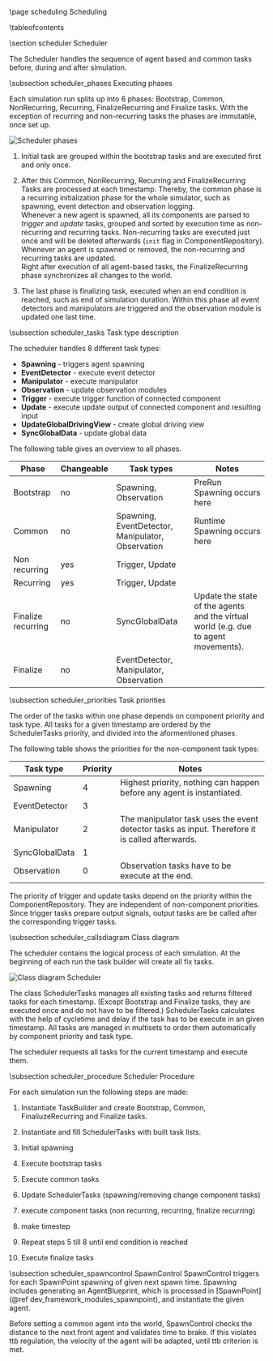\page scheduling Scheduling

\tableofcontents

\section scheduler Scheduler

The Scheduler handles the sequence of agent based and common tasks before, during and after simulation.

\subsection scheduler_phases Executing phases

Each simulation run splits up into 6 phases: Bootstrap, Common, NonRecurring, Recurring, FinalizeRecurring and Finalize tasks.
With the exception of recurring and non-recurring tasks the phases are immutable, once set up.

![Scheduler phases](Scheduler_phases.svg)

1. Initial task are grouped within the bootstrap tasks and are executed first and only once.

2. After this Common, NonRecurring, Recurring and FinalizeRecurring Tasks are processed at each timestamp. 
Thereby, the common phase is a recurring initialization phase for the whole simulator, such as spawning, event detection and observation logging.  
Whenever a new agent is spawned, all its components are parsed to *trigger* and *update* tasks, grouped and sorted by execution time as non-recurring and recurring tasks. 
Non-recurring tasks are executed just once and will be deleted afterwards (`init` flag in ComponentRepository).
Whenever an agent is spawned or removed, the non-recurring and recurring tasks are updated.  
Right after execution of all agent-based tasks, the FinalizeRecurring phase synchronizes all changes to the world.

3. The last phase is finalizing task, executed when an end condition is reached, such as end of simulation duration. Within this phase all event detectors and manipulators are triggered and the observation module is updated one last time.

\subsection scheduler_tasks Task type description

The scheduler handles 8 different task types:

* **Spawning** - triggers agent spawning
* **EventDetector** - execute event detector
* **Manipulator** - execute manipulator
* **Observation** - update observation modules
* **Trigger** - execute trigger function of connected component
* **Update** - execute update output of connected component and resulting input
* **UpdateGlobalDrivingView** - create global driving view
* **SyncGlobalData** - update global data

The following table gives an overview to all phases.

| **Phase**  | **Changeable**| **Task types**| **Notes**|
| ------------- |-------------|-------------|-------------|
| Bootstrap  | no | Spawning, Observation | PreRun Spawning occurs here |
| Common  | no | Spawning, EventDetector, Manipulator, Observation| Runtime Spawning occurs here |
| Non recurring | yes | Trigger, Update | |
| Recurring  | yes | Trigger, Update | |
| Finalize recurring | no | SyncGlobalData | Update the state of the agents and the virtual world (e.g. due to agent movements).|
| Finalize | no | EventDetector, Manipulator, Observation | |

\subsection scheduler_priorities Task priorities

The order of the tasks within one phase depends on component priority and task type.
All tasks for a given timestamp are ordered by the SchedulerTasks priority, and divided into the aformentioned phases.

The following table shows the priorities for the non-component task types:

| **Task type**  | **Priority**| **Notes** |
| ------------- |-------------|-------------|
| Spawning  | 4 | Highest priority, nothing can happen before any agent is instantiated. |
| EventDetector  | 3 |  |
| Manipulator | 2 | The manipulator task uses the event detector tasks as input. Therefore it is called afterwards. |
| SyncGlobalData  | 1 | |
| Observation | 0 | Observation tasks have to be execute at the end.|

The priority of trigger and update tasks depend on the priority within the ComponentRepository. 
They are independent of non-component priorities.
Since trigger tasks prepare output signals, output tasks are be called after the corresponding trigger tasks.

\subsection scheduler_callsdiagram Class diagram

The scheduler contains the logical process of each simulation. At the beginning of each run the task builder will create all fix tasks.

![Class diagram Scheduler](ClassdiagramScheduler.svg)

The class SchedulerTasks manages all existing tasks and returns filtered tasks for each timestamp. (Except Bootstrap and Finalize tasks, they are executed once and do not have to be filtered.)
SchedulerTasks calculates with the help of cycletime and delay if the task has to be execute in an given timestamp.
All tasks are managed in multisets to order them automatically by component priority and task type.

The scheduler requests all tasks for the current timestamp and execute them.

\subsection scheduler_procedure Scheduler Procedure

For each simulation run the following steps are made:

1. Instantiate TaskBuilder and create Bootstrap, Common, FinaliuzeRecurring and Finalize tasks.

2. Instantiate and fill SchedulerTasks with built task lists.

3. Initial spawning

4. Execute bootstrap tasks

5. Execute common tasks

6. Update SchedulerTasks (spawning/removing change component tasks)

7. execute component tasks (non recurring, recurring, finalize recurring)

8. make timestep

9. Repeat steps 5 till 8 until end condition is reached

10. Execute finalize tasks

\subsection scheduler_spawncontrol SpawnControl
SpawnControl triggers for each SpawnPoint spawning of given next spawn time. Spawning includes generating an AgentBlueprint, which is processed in [SpawnPoint](@ref dev_framework_modules_spawnpoint), and instantiate the given agent.

Before setting a common agent into the world, SpawnControl checks the distance to the next front agent and validates time to brake. If this violates ttb regulation, the velocity of the agent will be adapted, until ttb criterion is met.

